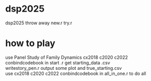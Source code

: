 # dsp2025
dsp2025
 throw away new.r try.r 
 # how to play
use Panel Study of Family Dynamics cx2018 c2020 c2022  conbindcodebook in start .r get starting_data .csv  <br>
writestory_pen.r output some plot and true_starting.csv <br>
use  cx2018 c2020 c2022  conbindcodebook in all_in_one.r to do all

